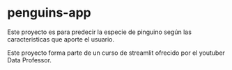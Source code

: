 # penguins-app
Este proyecto es para predecir la especie de pinguino según las caracteristicas que aporte el usuario.

Este proyecto forma parte de un curso de streamlit ofrecido por el youtuber Data Professor.
